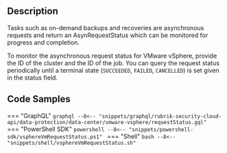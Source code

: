 ## Description
Tasks such as on-demand backups and recoveries are asynchronous requests and return an AsynRequestStatus which can be monitored for progress and completion.

To monitor the asynchronous request status for VMware vSphere, provide the ID of the cluster and the ID of the job. You can query the request status periodically until a terminal state (`SUCCEEDED`, `FAILED`, `CANCELLED`) is set given in the status field.

## Code Samples

=== "GraphQL"
    ```graphql
    --8<-- "snippets/graphql/rubrik-security-cloud-api/data-protection/data-center/vmware-vsphere/requestStatus.gql"
    ```
=== "PowerShell SDK"
    ```powershell
    --8<-- "snippets/powershell-sdk/vsphereVmRequestStatus.ps1"
    ```
=== "Shell"
    ```bash
    --8<-- "snippets/shell/vsphereVmRequestStatus.sh"
    ```
